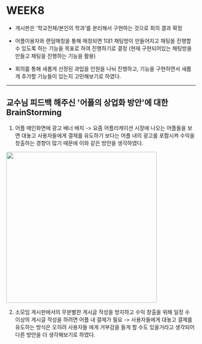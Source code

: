 # WEEK8

- 게시판은 '학교전체/본인의 학과'를 분리해서 구현하는 것으로 회의 결과 확정

- 어플이용자와 랜덤매칭을 통해 매칭되면 1대1 채팅방이 만들어지고 채팅을 진행할 수 있도록 하는 기능을 목표로 하여 진행하기로 결정
  (현재 구현되어있는 채팅방을 만들고 채팅을 진행하는 기능을 활용)

- 회의를 통해 새롭게 선정된 과업을 인원을 나눠 진행하고, 기능을 구현하면서 새롭게 추가할 기능들이 있는지 고민해보기로 하였다.
--------------------------------------------------------------------------------------------------------------------------
## 교수님 피드백 해주신 '어플의 상업화 방안'에 대한 BrainStorming
1. 어플 메인화면에 광고 배너 배치 -> 요즘 어플리캐이션 시장에 나오는 어플들을 보면 대놓고 사용자들에게 결제를 유도하기 보다는 어플 내의 광고를 포함시켜 수익을 창출하는 경향이 많기 때문에 
   이와 같은 방안을 생각하였다.
<img src="https://user-images.githubusercontent.com/29966841/116092161-88075880-a6e0-11eb-943a-b3dade7dfb53.png" width="400">

2. 소모임 게시판에서의 무분별한 게시글 작성을 방지하고 수익 창출을 위해 일정 수 이상의 게시글 작성을 하려면 어플 내 결제가 필요 -> 사용자들에게 대놓고 결제를 유도하는 방식은 오히려 사용자들
   에게 거부감을 들게 할 수도 있을거라고 생각되어 다른 방안을 더 생각해보기로 하였다.
